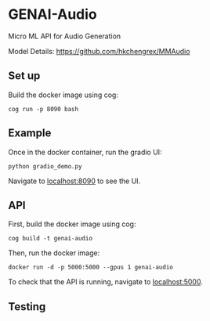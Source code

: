 # GENAI-Audio
Micro ML API for Audio Generation

Model Details: https://github.com/hkchengrex/MMAudio

## Set up

Build the docker image using cog:

`cog run -p 8090 bash`

## Example

Once in the docker container, run the gradio UI:

`python gradio_demo.py`

Navigate to [localhost:8090](http://localhost:8090) to see the UI.

## API

First, build the docker image using cog:

`cog build -t genai-audio`

Then, run the docker image:

`docker run -d -p 5000:5000 --gpus 1 genai-audio`

To check that the API is running, navigate to [localhost:5000](http://localhost:5000).

## Testing

